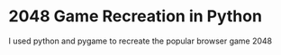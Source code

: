 # 2048 Game Recreation in Python


I used python and pygame to recreate the popular browser game 2048
